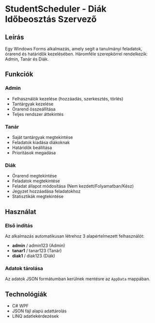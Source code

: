 # StudentScheduler - Diák Időbeosztás Szervező

## Leírás
Egy Windows Forms alkalmazás, amely segít a tanulmányi feladatok, 
órarend és határidők kezelésében. Háromféle szerepkörrel rendelkezik:
Admin, Tanár és Diák.

## Funkciók

### Admin
- Felhasználók kezelése (hozzáadás, szerkesztés, törlés)
- Tantárgyak kezelése
- Órarend összeállítása
- Teljes rendszer áttekintés

### Tanár
- Saját tantárgyak megtekintése
- Feladatok kiadása diákoknak
- Határidők beállítása
- Prioritások megadása

### Diák
- Órarend megtekintése
- Feladatok megtekintése
- Feladat állapot módosítása (Nem kezdett/Folyamatban/Kész)
- Jegyzet hozzáadása feladatokhoz
- Statisztikák megtekintése

## Használat

### Első indítás
Az alkalmazás automatikusan létrehoz 3 alapértelmezett felhasználót:
- **admin** / admin123 (Admin)
- **tanar1** / tanar123 (Tanár)
- **diak1** / diak123 (Diák)

### Adatok tárolása
Az adatok JSON formátumban kerülnek mentésre az `AppData` mappában.

## Technológiák
- C# WPF
- JSON fájl alapú adattárolás
- LINQ adatlekérdezések
